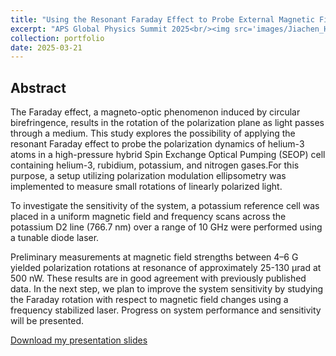 ```yaml
---
title: "Using the Resonant Faraday Effect to Probe External Magnetic Fields"
excerpt: "APS Global Physics Summit 2025<br/><img src='images/Jiachen_He_APS_GPS_2025_cover.png'>"
collection: portfolio
date: 2025-03-21
---
```


## Abstract
The Faraday effect, a magneto-optic phenomenon induced by circular birefringence, results in the rotation of the polarization plane as light passes through a medium. This study explores the possibility of applying the resonant Faraday effect to probe the polarization dynamics of helium-3 atoms in a high-pressure hybrid Spin Exchange Optical Pumping (SEOP) cell containing helium-3, rubidium, potassium, and nitrogen gases.For this purpose, a setup utilizing polarization modulation ellipsometry was implemented to measure small rotations of linearly polarized light.

To investigate the sensitivity of the system, a potassium reference cell was placed in a uniform magnetic field and frequency scans across the potassium D2 line (766.7 nm) over a range of 10 GHz were performed using a tunable diode laser.

Preliminary measurements at magnetic field strengths between 4–6 G yielded polarization rotations at resonance of approximately 25-130 μrad at 500 nW. These results are in good agreement with previously published data. In the next step, we plan to improve the system sensitivity by studying the Faraday rotation with respect to magnetic field changes using a frequency stabilized laser. Progress on system performance and sensitivity will be presented.

<p><a href="{{ base_path }}/portfolio-bruce.github.io//portfolio//Jiachen_He_APS_GPS_2025.pdf" target="_blank">Download my presentation slides</a></p>
